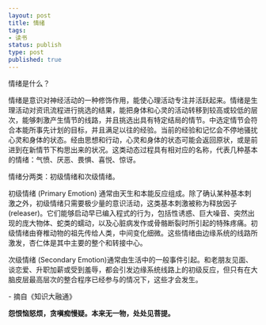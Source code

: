 ```yaml
---
layout: post
title: 情绪
tags: 
- 读书
status: publish
type: post
published: true
---
```

情绪是什么？

情绪是意识对神经活动的一种修饰作用，能使心理活动专注并活跃起来。情绪是生理活动对资讯流程进行挑选的结果，能把身体和心灵的活动转移到较高或较低的层次，能够刺激产生情节的线路，并且挑选出具有特定结局的情节。中选定情节会符合本能所事先计划的目标，并且满足以往的经验。当前的经验和记忆会不停地骚扰心灵和身体的状态。经由思想和行动，心灵和身体的状态可能会返回原状，或是前进到在新情节下构思出来的状况。这类动态过程具有相对应的名称，代表几种基本的情绪：气愤、厌恶、畏惧、喜悦、惊讶。

情绪分两类：初级情绪和次级情绪。

初级情绪 (Primary Emotion) 通常由天生和本能反应组成。除了确认某种基本刺激之外，初级情绪只需要极少量的意识活动，这类基本刺激被称为释放因子(releaser)。它们能够启动早已编入程式的行为，包括性诱惑、巨大噪音、突然出现的庞大物体、蛇类的蠕动，以及心脏病发作或骨骼断裂时所引起的特殊疼痛。初级情绪由脊椎动物的祖先传给人类，中间变化细微。这些情绪由边缘系统的线路所激发，杏仁体是其中主要的整个和转接中心。

次级情绪 (Secondary Emotion)通常由生活中的一般事件引起。和老朋友见面、谈恋爱、升职加薪或受到羞辱，都会引发边缘系统线路上的初级反应，但只有在大脑皮层最高层次的整合程序已经参与的情况下，这些才会发生。

\- 摘自《知识大融通》

**怨恨恼怒烦，贪嗔痴慢疑。本来无一物，处处见菩提。**
